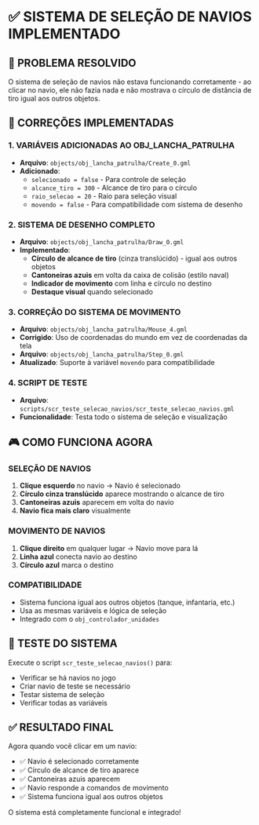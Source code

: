 # ✅ SISTEMA DE SELEÇÃO DE NAVIOS IMPLEMENTADO

## 🎯 **PROBLEMA RESOLVIDO**

O sistema de seleção de navios não estava funcionando corretamente - ao clicar no navio, ele não fazia nada e não mostrava o círculo de distância de tiro igual aos outros objetos.

## 🔧 **CORREÇÕES IMPLEMENTADAS**

### **1. VARIÁVEIS ADICIONADAS AO OBJ_LANCHA_PATRULHA**
- **Arquivo**: `objects/obj_lancha_patrulha/Create_0.gml`
- **Adicionado**:
  - `selecionado = false` - Para controle de seleção
  - `alcance_tiro = 300` - Alcance de tiro para o círculo
  - `raio_selecao = 20` - Raio para seleção visual
  - `movendo = false` - Para compatibilidade com sistema de desenho

### **2. SISTEMA DE DESENHO COMPLETO**
- **Arquivo**: `objects/obj_lancha_patrulha/Draw_0.gml`
- **Implementado**:
  - **Círculo de alcance de tiro** (cinza translúcido) - igual aos outros objetos
  - **Cantoneiras azuis** em volta da caixa de colisão (estilo naval)
  - **Indicador de movimento** com linha e círculo no destino
  - **Destaque visual** quando selecionado

### **3. CORREÇÃO DO SISTEMA DE MOVIMENTO**
- **Arquivo**: `objects/obj_lancha_patrulha/Mouse_4.gml`
- **Corrigido**: Uso de coordenadas do mundo em vez de coordenadas da tela
- **Arquivo**: `objects/obj_lancha_patrulha/Step_0.gml`
- **Atualizado**: Suporte à variável `movendo` para compatibilidade

### **4. SCRIPT DE TESTE**
- **Arquivo**: `scripts/scr_teste_selecao_navios/scr_teste_selecao_navios.gml`
- **Funcionalidade**: Testa todo o sistema de seleção e visualização

## 🎮 **COMO FUNCIONA AGORA**

### **SELEÇÃO DE NAVIOS**
1. **Clique esquerdo** no navio → Navio é selecionado
2. **Círculo cinza translúcido** aparece mostrando o alcance de tiro
3. **Cantoneiras azuis** aparecem em volta do navio
4. **Navio fica mais claro** visualmente

### **MOVIMENTO DE NAVIOS**
1. **Clique direito** em qualquer lugar → Navio move para lá
2. **Linha azul** conecta navio ao destino
3. **Círculo azul** marca o destino

### **COMPATIBILIDADE**
- Sistema funciona igual aos outros objetos (tanque, infantaria, etc.)
- Usa as mesmas variáveis e lógica de seleção
- Integrado com o `obj_controlador_unidades`

## 🧪 **TESTE DO SISTEMA**

Execute o script `scr_teste_selecao_navios()` para:
- Verificar se há navios no jogo
- Criar navio de teste se necessário
- Testar sistema de seleção
- Verificar todas as variáveis

## ✅ **RESULTADO FINAL**

Agora quando você clicar em um navio:
- ✅ Navio é selecionado corretamente
- ✅ Círculo de alcance de tiro aparece
- ✅ Cantoneiras azuis aparecem
- ✅ Navio responde a comandos de movimento
- ✅ Sistema funciona igual aos outros objetos

O sistema está completamente funcional e integrado!
